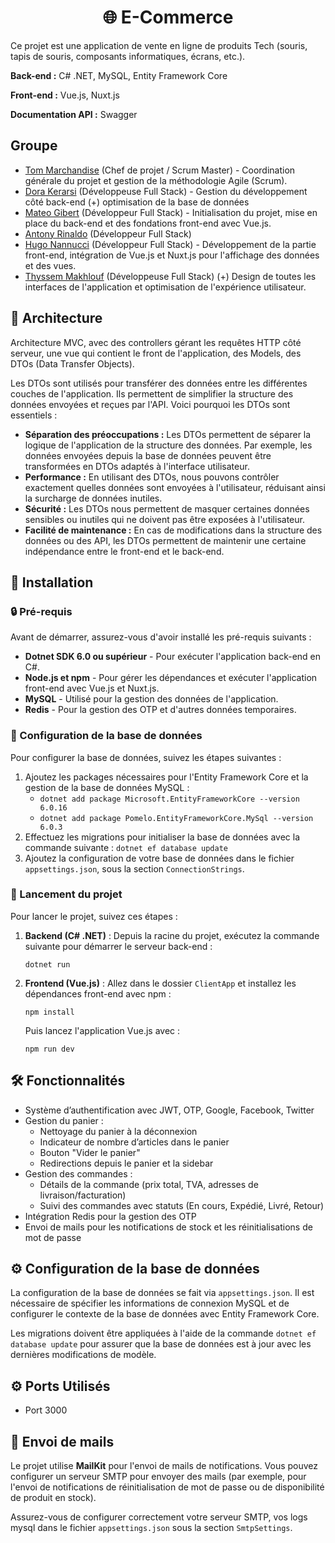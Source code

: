 <center><h1>🌐 E-Commerce</h1></center>

<p>Ce projet est une application de vente en ligne de produits Tech (souris, tapis de souris, composants informatiques, écrans, etc.).</p>

<p><b>Back-end :</b> C# .NET, MySQL, Entity Framework Core</p>
<p><b>Front-end :</b> Vue.js, Nuxt.js</p>
<p><b>Documentation API :</b> Swagger</p>

<h2>Groupe</h2>
<ul>
    <li><a href="https://github.com/tom-marchandise" target="_blank">Tom Marchandise</a> (Chef de projet / Scrum Master) - Coordination générale du projet et gestion de la méthodologie Agile (Scrum).</li>
    <li><a href="https://github.com/DdorAa12" target="_blank">Dora Kerarsi</a> (Développeuse Full Stack) - Gestion du développement côté back-end (+) optimisation de la base de données </li>
    <li><a href="https://github.com/ewaewa23" target="_blank">Mateo Gibert</a> (Développeur Full Stack) - Initialisation du projet, mise en place du back-end et des fondations front-end avec Vue.js.</li>
    <li><a href="https://github.com/antonyEpitec" target="_blank">Antony Rinaldo</a> (Développeur Full Stack)</li>
    <li><a href="https://github.com/HugoNannucci" target="_blank">Hugo Nannucci</a> (Développeur Full Stack) - Développement de la partie front-end, intégration de Vue.js et Nuxt.js pour l'affichage des données et des vues.</li>
    <li><a href="https://github.com/antonyEpitec" target="_blank">Thyssem Makhlouf</a> (Développeuse Full Stack) (+) Design de toutes les interfaces de l'application et optimisation de l'expérience utilisateur.</li>
</ul>

<h2>📂 Architecture</h2>
<p align="left">
    Architecture MVC, avec des controllers gérant les requêtes HTTP côté serveur, une vue qui contient le front de l'application, des Models, des DTOs (Data Transfer Objects).
</p>
<p align="left">
    Les DTOs sont utilisés pour transférer des données entre les différentes couches de l'application. Ils permettent de simplifier la structure des données envoyées et reçues par l'API. Voici pourquoi les DTOs sont essentiels :
    <ul>
        <li><b>Séparation des préoccupations :</b> Les DTOs permettent de séparer la logique de l'application de la structure des données. Par exemple, les données envoyées depuis la base de données peuvent être transformées en DTOs adaptés à l'interface utilisateur.</li>
        <li><b>Performance :</b> En utilisant des DTOs, nous pouvons contrôler exactement quelles données sont envoyées à l'utilisateur, réduisant ainsi la surcharge de données inutiles.</li>
        <li><b>Sécurité :</b> Les DTOs nous permettent de masquer certaines données sensibles ou inutiles qui ne doivent pas être exposées à l'utilisateur.</li>
        <li><b>Facilité de maintenance :</b> En cas de modifications dans la structure des données ou des API, les DTOs permettent de maintenir une certaine indépendance entre le front-end et le back-end.</li>
    </ul>
</p>

<h2>🚀 Installation</h2>

<h3>🔒 Pré-requis</h3>
<p>Avant de démarrer, assurez-vous d'avoir installé les pré-requis suivants :</p>
<ul>
    <li><b>Dotnet SDK 6.0 ou supérieur</b> - Pour exécuter l'application back-end en C#.</li>
    <li><b>Node.js et npm</b> - Pour gérer les dépendances et exécuter l'application front-end avec Vue.js et Nuxt.js.</li>
    <li><b>MySQL</b> - Utilisé pour la gestion des données de l'application.</li>
    <li><b>Redis</b> - Pour la gestion des OTP et d'autres données temporaires.</li>
</ul>

<h3>🔧 Configuration de la base de données</h3>
<p>Pour configurer la base de données, suivez les étapes suivantes :</p>
<ol>
    <li>Ajoutez les packages nécessaires pour l'Entity Framework Core et la gestion de la base de données MySQL :
        <ul>
            <li><code>dotnet add package Microsoft.EntityFrameworkCore --version 6.0.16</code></li>
            <li><code>dotnet add package Pomelo.EntityFrameworkCore.MySql --version 6.0.3</code></li>
        </ul>
    </li>
    <li>Effectuez les migrations pour initialiser la base de données avec la commande suivante :
        <code>dotnet ef database update</code>
    </li>
    <li>Ajoutez la configuration de votre base de données dans le fichier <code>appsettings.json</code>, sous la section <code>ConnectionStrings</code>.</li>
</ol>

<h3>🔧 Lancement du projet</h3>
<p>Pour lancer le projet, suivez ces étapes :</p>
<ol>
    <li><b>Backend (C# .NET)</b> : Depuis la racine du projet, exécutez la commande suivante pour démarrer le serveur back-end :
        <pre><code>dotnet run</code></pre>
    </li>
    <li><b>Frontend (Vue.js)</b> : Allez dans le dossier <code>ClientApp</code> et installez les dépendances front-end avec npm :
        <pre><code>npm install</code></pre>
        Puis lancez l'application Vue.js avec :
        <pre><code>npm run dev</code></pre>
    </li>
</ol>

<h2>🛠 Fonctionnalités</h2>
<ul>
    <li>Système d’authentification avec JWT, OTP, Google, Facebook, Twitter</li>
    <li>Gestion du panier :
        <ul>
            <li>Nettoyage du panier à la déconnexion</li>
            <li>Indicateur de nombre d’articles dans le panier</li>
            <li>Bouton "Vider le panier"</li>
            <li>Redirections depuis le panier et la sidebar</li>
        </ul>
    </li>
    <li>Gestion des commandes :
        <ul>
            <li>Détails de la commande (prix total, TVA, adresses de livraison/facturation)</li>
            <li>Suivi des commandes avec statuts (En cours, Expédié, Livré, Retour)</li>
        </ul>
    </li>
    <li>Intégration Redis pour la gestion des OTP</li>
    <li>Envoi de mails pour les notifications de stock et les réinitialisations de mot de passe</li>
</ul>

<h2>⚙️ Configuration de la base de données</h2>
<p>La configuration de la base de données se fait via <code>appsettings.json</code>. Il est nécessaire de spécifier les informations de connexion MySQL et de configurer le contexte de la base de données avec Entity Framework Core.</p>
<p>Les migrations doivent être appliquées à l'aide de la commande <code>dotnet ef database update</code> pour assurer que la base de données est à jour avec les dernières modifications de modèle.</p>

<h2>⚙️ Ports Utilisés</h2>
<ul>
    <li>Port 3000</li>
</ul>

<h2>📧 Envoi de mails</h2>
<p>Le projet utilise <b>MailKit</b> pour l'envoi de mails de notifications. Vous pouvez configurer un serveur SMTP pour envoyer des mails (par exemple, pour l'envoi de notifications de réinitialisation de mot de passe ou de disponibilité de produit en stock).</p>
<p>Assurez-vous de configurer correctement votre serveur SMTP, vos logs mysql dans le fichier <code>appsettings.json</code> sous la section <code>SmtpSettings</code>.</p>
